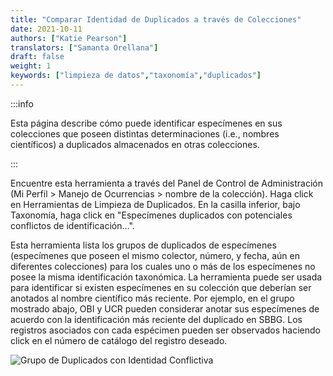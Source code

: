 ```yaml
---
title: "Comparar Identidad de Duplicados a través de Colecciones"
date: 2021-10-11
authors: ["Katie Pearson"]
translators: ["Samanta Orellana"]
draft: false
weight: 1
keywords: ["limpieza de datos","taxonomía","duplicados"]
---
```


:::info

Esta página describe cómo puede identificar especímenes en sus colecciones que poseen distintas determinaciones (i.e., nombres científicos) a duplicados almacenados en otras colecciones.

:::

Encuentre esta herramienta a través del Panel de Control de Administración (Mi Perfil > Manejo de Ocurrencias > nombre de la colección). Haga click en Herramientas de Limpieza de Duplicados. En la casilla inferior, bajo Taxonomía, haga click en "Especímenes duplicados con potenciales conflictos de identificación...".

Esta herramienta lista los grupos de duplicados de especímenes (especímenes que poseen el mismo colector, número, y fecha, aún en diferentes colecciones) para los cuales uno o más de los especímenes no posee la misma identificación taxonómica. La herramienta puede ser usada para identificar si existen especímenes en su colección que deberían ser anotados al nombre científico más reciente. Por ejemplo, en el grupo mostrado abajo, OBI y UCR pueden considerar anotar sus especímenes de acuerdo con la identificación más reciente del duplicado en SBBG. Los registros asociados con cada espécimen pueden ser observados haciendo click en el número de catálogo del registro deseado.

![Grupo de Duplicados con Identidad Conflictiva](/img/dupewithconflictingid.png)
